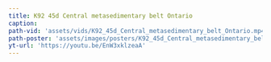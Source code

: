 ```yaml
---
title: K92 45d Central metasedimentary belt Ontario
caption:
path-vid: 'assets/vids/K92_45d_Central_metasedimentary_belt_Ontario.mp4'
path-poster: 'assets/images/posters/K92_45d_Central_metasedimentary_belt_Ontario.jpg'
yt-url: 'https://youtu.be/EnW3xklzeaA'
---
```


